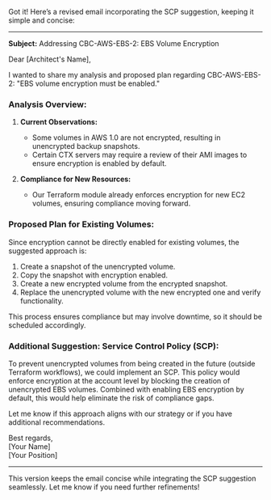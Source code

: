 Got it! Here’s a revised email incorporating the SCP suggestion, keeping it simple and concise:

---

**Subject:** Addressing CBC-AWS-EBS-2: EBS Volume Encryption  

Dear [Architect's Name],  

I wanted to share my analysis and proposed plan regarding CBC-AWS-EBS-2: "EBS volume encryption must be enabled."  

### **Analysis Overview:**  
1. **Current Observations:**
   - Some volumes in AWS 1.0 are not encrypted, resulting in unencrypted backup snapshots.  
   - Certain CTX servers may require a review of their AMI images to ensure encryption is enabled by default.  

2. **Compliance for New Resources:**  
   - Our Terraform module already enforces encryption for new EC2 volumes, ensuring compliance moving forward.  

### **Proposed Plan for Existing Volumes:**  
Since encryption cannot be directly enabled for existing volumes, the suggested approach is:  
1. Create a snapshot of the unencrypted volume.  
2. Copy the snapshot with encryption enabled.  
3. Create a new encrypted volume from the encrypted snapshot.  
4. Replace the unencrypted volume with the new encrypted one and verify functionality.  

This process ensures compliance but may involve downtime, so it should be scheduled accordingly.  

### **Additional Suggestion: Service Control Policy (SCP):**  
To prevent unencrypted volumes from being created in the future (outside Terraform workflows), we could implement an SCP. This policy would enforce encryption at the account level by blocking the creation of unencrypted EBS volumes. Combined with enabling EBS encryption by default, this would help eliminate the risk of compliance gaps.  

Let me know if this approach aligns with our strategy or if you have additional recommendations.  

Best regards,  
[Your Name]  
[Your Position]  

---

This version keeps the email concise while integrating the SCP suggestion seamlessly. Let me know if you need further refinements!
